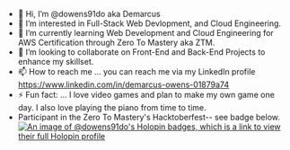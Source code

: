 - 👋 Hi, I’m @dowens91do aka Demarcus
- 👀 I’m interested in Full-Stack Web Devlopment, and Cloud Engineering.
- 🌱 I’m currently learning Web Development and Cloud Engineering for AWS Certification through Zero To Mastery aka ZTM.
- 💞️ I’m looking to collaborate on Front-End and Back-End Projects to enhance my skillset.
- 📫 How to reach me ... you can reach me via my LinkedIn profile https://www.linkedin.com/in/demarcus-owens-01879a74
- ⚡ Fun fact: ... I love video games and plan to make my own game one day. I also love playing the piano from time to time.
- Participant in the Zero To Mastery's Hacktoberfest-- see badge below.
[![An image of @dowens91do's Holopin badges, which is a link to view their full Holopin profile](https://holopin.me/dowens91do)](https://holopin.io/@dowens91do)
<!---
dowens91do/dowens91do is a ✨ special ✨ repository because its `README.md` (this file) appears on your GitHub profile.
You can click the Preview link to take a look at your changes.
--->
